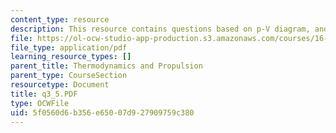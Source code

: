 ```yaml
---
content_type: resource
description: This resource contains questions based on p-V diagram, and class response.
file: https://ol-ocw-studio-app-production.s3.amazonaws.com/courses/16-01-unified-engineering-i-ii-iii-iv-fall-2005-spring-2006/5f0560d6b356e65007d927909759c380_q3_5.PDF
file_type: application/pdf
learning_resource_types: []
parent_title: Thermodynamics and Propulsion
parent_type: CourseSection
resourcetype: Document
title: q3_5.PDF
type: OCWFile
uid: 5f0560d6-b356-e650-07d9-27909759c380
---
```

